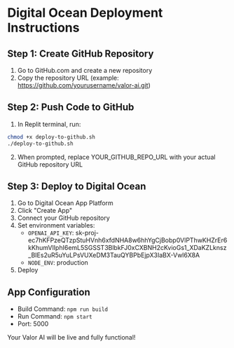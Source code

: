 # Digital Ocean Deployment Instructions

## Step 1: Create GitHub Repository
1. Go to GitHub.com and create a new repository
2. Copy the repository URL (example: https://github.com/yourusername/valor-ai.git)

## Step 2: Push Code to GitHub
1. In Replit terminal, run:
```bash
chmod +x deploy-to-github.sh
./deploy-to-github.sh
```
2. When prompted, replace YOUR_GITHUB_REPO_URL with your actual GitHub repository URL

## Step 3: Deploy to Digital Ocean
1. Go to Digital Ocean App Platform
2. Click "Create App"
3. Connect your GitHub repository
4. Set environment variables:
   - `OPENAI_API_KEY`: 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
   - `NODE_ENV`: production
5. Deploy

## App Configuration
- Build Command: `npm run build`
- Run Command: `npm start`
- Port: 5000

Your Valor AI will be live and fully functional!